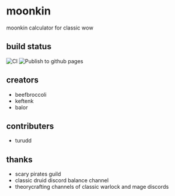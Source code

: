# moonkin

moonkin calculator for classic wow

## build status

![CI](https://github.com/ultrabis/moonkin/workflows/CI/badge.svg) ![Publish to github pages](https://github.com/ultrabis/moonkin/workflows/Publish%20to%20github%20pages/badge.svg)

## creators

  - beefbroccoli
  - keftenk
  - balor

## contributers

 - turudd

## thanks 

 - scary pirates guild
 - classic druid discord balance channel
 - theorycrafting channels of classic warlock and mage discords
